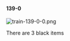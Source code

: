 #### 139-0
![train-139-0-0.png](https://github.com/lil-lab/nlvr/raw/master/nlvr/train/images/53/train-139-0-0.png "train-139-0-0.png")

There are 3 black items
